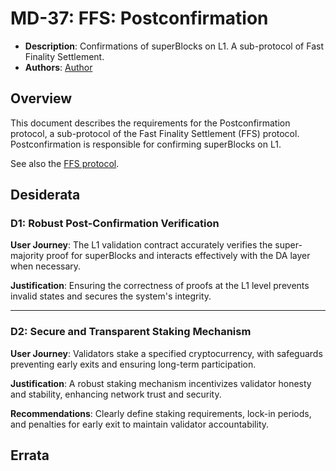# MD-37: FFS: Postconfirmation
- **Description**: Confirmations of superBlocks on L1. A sub-protocol of Fast Finality Settlement.
- **Authors**: [Author](mailto:author@email.com)

## Overview

This document describes the requirements for the Postconfirmation protocol, a sub-protocol of the Fast Finality Settlement (FFS) protocol. Postconfirmation is responsible for confirming superBlocks on L1.

See also the [FFS protocol](../mip-34/README.md).

## Desiderata

### D1: Robust Post-Confirmation Verification

**User Journey**: The L1 validation contract accurately verifies the super-majority proof for superBlocks and interacts effectively with the DA layer when necessary.

**Justification**: Ensuring the correctness of proofs at the L1 level prevents invalid states and secures the system's integrity.

---

### D2: Secure and Transparent Staking Mechanism

**User Journey**: Validators stake a specified cryptocurrency, with safeguards preventing early exits and ensuring long-term participation.

**Justification**: A robust staking mechanism incentivizes validator honesty and stability, enhancing network trust and security.

**Recommendations**: Clearly define staking requirements, lock-in periods, and penalties for early exit to maintain validator accountability.

## Errata
